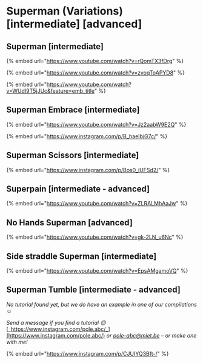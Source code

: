# Superman (Variations) \[intermediate] \[advanced]

## Superman \[intermediate]

{% embed url="https://www.youtube.com/watch?v=rQomTX3fDrg" %}

{% embed url="https://www.youtube.com/watch?v=zvoqToAPYD8" %}

{% embed url="https://www.youtube.com/watch?v=WUdI9T5jJUc&feature=emb_title" %}

## Superman Embrace \[intermediate]

{% embed url="https://www.youtube.com/watch?v=Jz2aabW9E2Q" %}

{% embed url="https://www.instagram.com/p/B_haeIbjG7c/" %}



## Superman Scissors \[intermediate]

{% embed url="https://www.instagram.com/p/Bos0_iUFSd2/" %}



## Superpain \[intermediate - advanced]

{% embed url="https://www.youtube.com/watch?v=ZLRALMhAaJw" %}

## No Hands Superman \[advanced]

{% embed url="https://www.youtube.com/watch?v=gk-2LN_u6Nc" %}

## Side straddle Superman \[intermediate]

{% embed url="https://www.youtube.com/watch?v=EpsAMgamoVQ" %}

## Superman Tumble \[intermediate - advanced]

_No tutorial found yet, but we do have an example in one of our compilations ☺️_

_Send a message if you find a tutorial 😍_ [_https://www.instagram.com/pole.abc/_](https://www.instagram.com/pole.abc/) _or_ [_pole-abc@miet.be_](mailto:pole-abc@miet.be) _– or make one with me!_

{% embed url="https://www.instagram.com/p/CJUIYQ3Bft-/" %}

